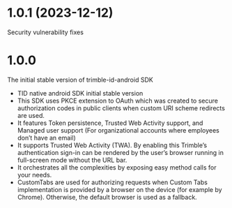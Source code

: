 # 1.0.1 (2023-12-12)

Security vulnerability fixes

# 1.0.0

The initial stable version of trimble-id-android SDK

- TID native android SDK initial stable version
- This SDK uses PKCE extension to OAuth which was created to secure authorization codes in public clients when custom URI scheme redirects are used.
- It features Token persistence, Trusted Web Activity support, and Managed user support (For organizational accounts where employees don’t have an email)
- It supports Trusted Web Activity (TWA). By enabling this Trimble’s authentication sign-in can be rendered by the user’s browser running in full-screen mode without the URL bar.
- It orchestrates all the complexities by exposing easy method calls for your needs.
- CustomTabs are used for authorizing requests when Custom Tabs implementation is provided by a browser on the device (for example by Chrome). Otherwise, the default browser is used as a fallback.
